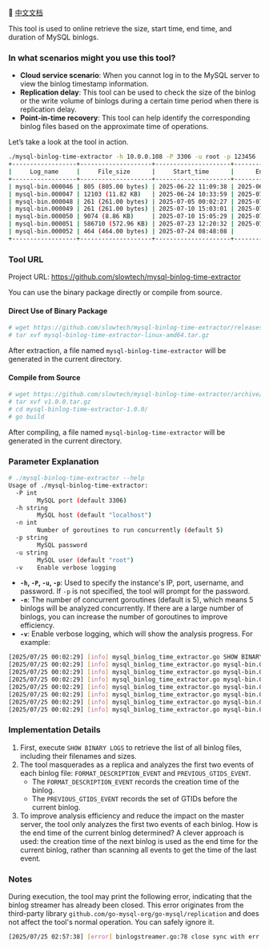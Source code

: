 📖 [中文文档](./README_cn.md)

This tool is used to online retrieve the size, start time, end time, and duration of MySQL binlogs.

### In what scenarios might you use this tool?

- **Cloud service scenario**: When you cannot log in to the MySQL server to view the binlog timestamp information.
- **Replication delay**: This tool can be used to check the size of the binlog or the write volume of binlogs during a certain time period when there is replication delay.
- **Point-in-time recovery**: This tool can help identify the corresponding binlog files based on the approximate time of operations.

Let’s take a look at the tool in action.

```bash
./mysql-binlog-time-extractor -h 10.0.0.108 -P 3306 -u root -p 123456
+------------------+--------------------+---------------------+---------------------+-----------+---------+
|     Log_name     |     File_size      |     Start_time      |      End_time       | Duration  |  GTID   |
+------------------+--------------------+---------------------+---------------------+-----------+---------+
| mysql-bin.000046 | 805 (805.00 bytes) | 2025-06-22 11:09:38 | 2025-06-24 10:33:59 | 47:24:21  | 503-504 |
| mysql-bin.000047 | 12103 (11.82 KB)   | 2025-06-24 10:33:59 | 2025-07-05 00:02:27 | 253:28:28 | 505-517 |
| mysql-bin.000048 | 261 (261.00 bytes) | 2025-07-05 00:02:27 | 2025-07-10 15:03:01 | 135:00:34 |         |
| mysql-bin.000049 | 261 (261.00 bytes) | 2025-07-10 15:03:01 | 2025-07-10 15:05:29 | 00:02:28  |         |
| mysql-bin.000050 | 9074 (8.86 KB)     | 2025-07-10 15:05:29 | 2025-07-23 12:20:32 | 309:15:03 | 518-550 |
| mysql-bin.000051 | 586710 (572.96 KB) | 2025-07-23 12:20:32 | 2025-07-24 08:48:08 | 20:27:36  | 551-754 |
| mysql-bin.000052 | 464 (464.00 bytes) | 2025-07-24 08:48:08 |                     |           |         |
+------------------+--------------------+---------------------+---------------------+-----------+---------+
```

### Tool URL

Project URL: https://github.com/slowtech/mysql-binlog-time-extractor

You can use the binary package directly or compile from source.

#### Direct Use of Binary Package

```bash
# wget https://github.com/slowtech/mysql-binlog-time-extractor/releases/download/v1.0.0/mysql-binlog-time-extractor-linux-amd64.tar.gz
# tar xvf mysql-binlog-time-extractor-linux-amd64.tar.gz
```

After extraction, a file named `mysql-binlog-time-extractor` will be generated in the current directory.

#### Compile from Source

```bash
# wget https://github.com/slowtech/mysql-binlog-time-extractor/archive/refs/tags/v1.0.0.tar.gz
# tar xvf v1.0.0.tar.gz
# cd mysql-binlog-time-extractor-1.0.0/
# go build
```

After compiling, a file named `mysql-binlog-time-extractor` will be generated in the current directory.

### Parameter Explanation

```bash
# ./mysql-binlog-time-extractor --help
Usage of ./mysql-binlog-time-extractor:
  -P int
        MySQL port (default 3306)
  -h string
        MySQL host (default "localhost")
  -n int
        Number of goroutines to run concurrently (default 5)
  -p string
        MySQL password
  -u string
        MySQL user (default "root")
  -v    Enable verbose logging
```

- **`-h`, `-P`, `-u`, `-p`**: Used to specify the instance's IP, port, username, and password. If `-p` is not specified, the tool will prompt for the password.
- **`-n`**: The number of concurrent goroutines (default is 5), which means 5 binlogs will be analyzed concurrently. If there are a large number of binlogs, you can increase the number of goroutines to improve efficiency.
- **`-v`**: Enable verbose logging, which will show the analysis progress. For example:

```bash
[2025/07/25 00:02:29] [info] mysql_binlog_time_extractor.go SHOW BINARY LOGS done, 7 binlogs to analyze
[2025/07/25 00:02:29] [info] mysql_binlog_time_extractor.go mysql-bin.000052 done, still 6 binlogs to analyze
[2025/07/25 00:02:29] [info] mysql_binlog_time_extractor.go mysql-bin.000051 done, still 5 binlogs to analyze
[2025/07/25 00:02:29] [info] mysql_binlog_time_extractor.go mysql-bin.000050 done, still 4 binlogs to analyze
[2025/07/25 00:02:29] [info] mysql_binlog_time_extractor.go mysql-bin.000049 done, still 3 binlogs to analyze
[2025/07/25 00:02:29] [info] mysql_binlog_time_extractor.go mysql-bin.000048 done, still 2 binlogs to analyze
[2025/07/25 00:02:29] [info] mysql_binlog_time_extractor.go mysql-bin.000047 done, still 1 binlogs to analyze
[2025/07/25 00:02:29] [info] mysql_binlog_time_extractor.go mysql-bin.000046 done, still 0 binlogs to analyze
```

### Implementation Details

1. First, execute `SHOW BINARY LOGS` to retrieve the list of all binlog files, including their filenames and sizes.
2. The tool masquerades as a replica and analyzes the first two events of each binlog file: `FORMAT_DESCRIPTION_EVENT` and `PREVIOUS_GTIDS_EVENT`.
   - The `FORMAT_DESCRIPTION_EVENT` records the creation time of the binlog.
   - The `PREVIOUS_GTIDS_EVENT` records the set of GTIDs before the current binlog.
3. To improve analysis efficiency and reduce the impact on the master server, the tool only analyzes the first two events of each binlog. How is the end time of the current binlog determined? A clever approach is used: the creation time of the next binlog is used as the end time for the current binlog, rather than scanning all events to get the time of the last event.

### Notes

During execution, the tool may print the following error, indicating that the binlog streamer has already been closed. This error originates from the third-party library `github.com/go-mysql-org/go-mysql/replication` and does not affect the tool's normal operation. You can safely ignore it.

```bash
[2025/07/25 02:57:38] [error] binlogstreamer.go:78 close sync with err: sync is been closing...
```
